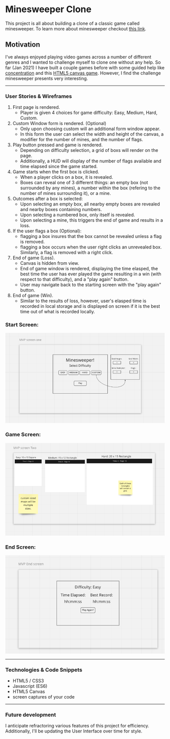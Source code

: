# Minesweeper Clone
This project is all about building a clone of a classic game called minesweeper. To learn more about minesweeper checkout [this link](https://en.wikipedia.org/wiki/Minesweeper_(video_game)).

## Motivation
I've always enjoyed playing video games across a number of different genres and I wanted to challenge myself to clone one without any help.
So far (Jan 2021) I have built a couple games before with some guided help like [concentration](https://josh-w42.github.io/Memory-Game/) and this [HTML5 canvas game](https://josh-w42.github.io/frontend-nanodegree-arcade-game/). However, I find the challenge minesweeper presents very interesting.

<!-- ---
### Screenshots
screen captures of your app -->

---
### User Stories & Wireframes
1. First page is rendered.
    - Player is given 4 choices for game difficulty: Easy, Medium, Hard, Custom.
2. Custom Window form is rendered. (Optional)
    - Only upon choosing custom will an additional form window appear.
    - In this form the user can select the width and height of the canvas, a modifier for the number of mines, and the number of flags.
3. Play button pressed and game is rendered.
    - Depending on difficulty selection, a grid of boxs will render on the page.
    - Additionally, a HUD will display of the number of flags available and time elapsed since the game started.
4.  Game starts when the first box is clicked.
    - When a player clicks on a box, it is revealed.
    - Boxes can reveal one of 3 different things: an empty box (not surrounded by any mines), a number within the box (refering to the number of mines surrounding it), or a mine.
5. Outcomes after a box is selected:
    - Upon selecting an empty box, all nearby empty boxes are revealed and nearby boxes containing numbers.
    - Upon selecting a numbered box, only itself is revealed.
    - Upon selecting a mine, this triggers the end of game and results in a loss.
6. If the user flags a box (Optional):
    - flagging a box insures that the box cannot be revealed unless a flag is removed.
    - flagging a box occurs when the user right clicks an unrevealed box. Similarly, a flag is removed with a right click.
7. End of game (Loss).
    - Canvas is hidden from view.
    - End of game window is rendered, displaying the time elasped, the best time the user has ever played the game resulting in a win (with respect to that difficulty), and a "play again" button.
    - User may navigate back to the starting screen with the "play again" button.
8. End of game (Win).
    - Similar to the results of loss, however, user's elasped time is recorded in local storage and is displayed on screen if it is the best time out of what is recorded locally.

### Start Screen:
![Start Screen wireframe](./assets/StartScreen.png)

### Game Screen:

![Game Screen wireframe](./assets/GameScreen.png)

### End Screen:

![End Screen wireframe](./assets/EndScreen.png)

---
### Technologies & Code Snippets
* HTML5 / CSS3
* Javascript (ES6)
* HTML5 Canvas
* screen captures of your code

---

### Future development
I anticipate refractoring various features of this project for efficiency. Additionally, I'll be updating the User Interface over time for style.
